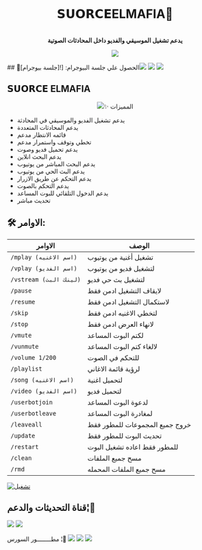<h1 align="center"><b>𝗦𝗨𝗢𝗥𝗖𝗘ELMAFIA🦖</b></h1>

<p align="center">
    <br><b>يدعم تشغيل الموسيقي والفديو داخل المحادثات الصوتية</b><br>
</p>
<p align="center">
    <a href="https://www.python.org/" alt="اللغة المستخدمة"> <img src="https://img.shields.io/badge/Made%20with-Python-black.svg?style=flat-square&logo=python&logoColor=blue&color=red" /></a>
</p>
## 🧪الحصول علي جلسة البيوجرام:
[![جلسة بيوجرام]<a href="https://t.me/ELRASAMbot"><img src="https://img.shields.io/badge/Dev%20ELRASAM-blue.svg?style=for-the-badge&logo=استخراج جلسه"></a> <a href="https://t.me/ELRASAMbot"><img src="https://img.shields.io/badge/استخراج جلسه-blue.svg?style=for-the-badge&logo=جلسه بيروجرام"></a> <a href="https://t.me/ELRASAMbot"><img src="https://img.shields.io/badge/جلسه بيروجرام -blue.svg?style=for-the-badge&logo=ELRASAM"></a>

## 𝗦𝗨𝗢𝗥𝗖𝗘 ELMAFIA
<p align="center">
  <img src="hthttps://telegra.ph/file/ecec064141a4eeeb5d539.jpg
</p>

## ✨ المميزات
- يدعم تشغيل الفديو والموسيقي في المحادثة
- يدعم المحادثات المتعددة
- قائمه الانتظار مدعم
- تخطي وتوقف واستمرار مدعم
- يدعم تحميل فديو وصوت 
- يدعم البحث انلاين
- يدعم البحث المباشر من يوتيوب
- يدعم البث الحي من يوتيوب
- يدعم التحكم عن طريق الازرار
- يدعم التحكم بالصوت
- يدعم الدخول التلقائي للبوت المساعد
- تحديث مباشر

## 🛠 الاوامر:
| الاوامر | الوصف |
| ------ | ------ |
| `/mplay (اسم الاغنيه)` | تشغيل أغنية من يوتيوب |
| `/vplay (اسم الفديو)` | لتشغيل فديو من يوتيوب |
| `/vstream (لينك البث)` | لتشغيل بث حي فديو|
| `/pause` | لايقاف التشغيل ادمن فقط |
| `/resume` | لاستكمال التشغيل ادمن فقط |
| `/skip` | لتخطي الاغنيه ادمن فقط |
| `/stop` | لانهاء العرض ادمن فقط |
| `/vmute` | لكتم البوت المساعد |
| `/vunmute` | لالغاء كتم البوت المساعد |
| `/volume 1/200` | للتحكم في الصوت  |
| `/playlist` | لرؤية قائمة الاغاني |
| `/song (اسم الاغنيه)` | لتحميل اغنية |
| `/video (اسم الفديو)` | لتحميل فديو |
| `/userbotjoin` | لدعوة البوت المساعد |
| `/userbotleave` | لمغادرة البوت المساعد |
| `/leaveall` | خروج جميع المجموعات للمطور فقط |
| `/update` | تحديث البوت للمطور فقط |
| `/restart` | للمطور فقط اعاده تشغيل البوت |
| `/clean` | مسح جميع الملفات |
| `/rmd` | مسح جميع الملفات المحمله |


[![تشغيل](https://www.herokucdn.com/deploy/button.svg)](https://heroku.com/deploy?template=https://github.com/soursELRASAM/bonnU)






## قناة التحديثات والدعم¦🐰
<a href="https://t.me/E_L_R_A_S_A_M"><img src="https://img.shields.io/badge/Join-Group%20Support-blue.svg?style=for-the-badge&logo=Telegram"></a> <a href="https://t.me/ELRASRM"><img src="https://img.shields.io/badge/Join-Updates%20Channel-blue.svg?style=for-the-badge&logo=Telegram"></a>



مطــــــــور السورس ¦🦦
<a href="https://t.me/Mahmod777777"><img src="https://img.shields.io/badge/Dev%20ELRASAM-blue.svg?style=for-the-badge&logo=ELRASAM"></a> <a href="https://t.me/E_L_R_A_S_A_M"><img src="https://img.shields.io/badge/يـــــوزرا آلَرًسًــــــــآمِ-blue.svg?style=for-the-badge&logo=ELRASAM"></a> <a href="https://t.me/E_R_S_A_M1"><img src="https://img.shields.io/badge/ELRASAM2-blue.sv=for-the-badge&log
       =ELRASAM"></a>

